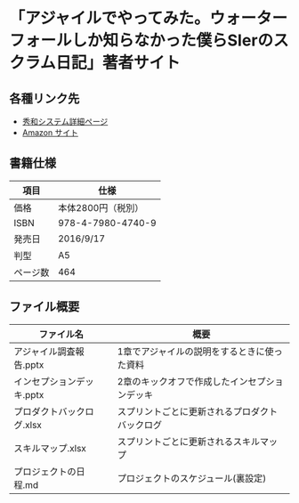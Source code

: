 # 「アジャイルでやってみた。ウォーターフォールしか知らなかった僕らSIerのスクラム日記」著者サイト

## 各種リンク先

 * [秀和システム詳細ページ](http://www.shuwasystem.co.jp/products/7980html/4740.html)
 * [Amazon サイト](https://www.amazon.co.jp/dp/4798047406)

## 書籍仕様

|項目|仕様| 
|---|---|
|価格|本体2800円（税別）|
|ISBN|978-4-7980-4740-9 |
|発売日|2016/9/17|
|判型|A5|
|ページ数|464|

## ファイル概要

|ファイル名|概要|
|---|---|
|アジャイル調査報告.pptx|1章でアジャイルの説明をするときに使った資料|
|インセプションデッキ.pptx|2章のキックオフで作成したインセプションデッキ|
|プロダクトバックログ.xlsx|スプリントごとに更新されるプロダクトバックログ|
|スキルマップ.xlsx|スプリントごとに更新されるスキルマップ|
|プロジェクトの日程.md|プロジェクトのスケジュール(裏設定)|

 
